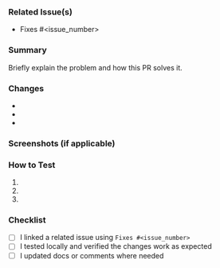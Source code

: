 ### Related Issue(s)
- Fixes #<issue_number>

### Summary
Briefly explain the problem and how this PR solves it.

### Changes
- 
- 
- 

### Screenshots (if applicable)
<!-- Drag & drop images or paste links -->

### How to Test
1. 
2. 
3. 

### Checklist
- [ ] I linked a related issue using `Fixes #<issue_number>`
- [ ] I tested locally and verified the changes work as expected
- [ ] I updated docs or comments where needed
